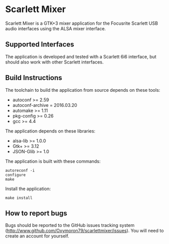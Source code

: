 # Scarlett Mixer
Scarlett Mixer is a GTK+3 mixer application for the Focusrite Scarlett USB audio
interfaces using the ALSA mixer interface.

## Supported Interfaces
The application is developed and tested with a Scarlett 6i6 interface,
but should also work with other Scarlett interfaces.

## Build Instructions
The toolchain to build the application from source depends on these tools:
- autoconf >= 2.59
- autoconf-archive = 2016.03.20
- automake >= 1.11
- pkg-config >= 0.26
- gcc >= 4.4

The application depends on these libraries:
- alsa-lib >= 1.0.0
- Gtk+ >= 3.12
- JSON-Glib >= 1.0

The application is built with these commands:
```
autoreconf -i
configure
make
```
Install the application:
```
make install
```

## How to report bugs
Bugs should be reported to the GitHub issues tracking system
(http://www.github.com/Oxymoron79/scarlettmixer/issues). 
You will need to create an account for yourself.
